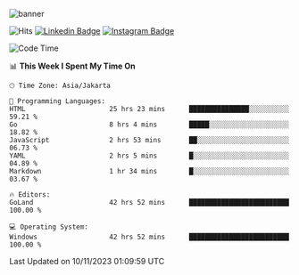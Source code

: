 ![banner](https://readme-typing-svg.herokuapp.com/?lines=Hello,+There!+👋;This+is+ryanbekhen....;Nice+to+meet+you!&center=false)

![Hits](https://hits.seeyoufarm.com/api/count/incr/badge.svg?url=https%3A%2F%2Fgithub.com%2Fryanbekhen%2Fhit-counter&count_bg=%2379C83D&title_bg=%23555555&icon=github.svg&icon_color=%23E7E7E7&title=Provile+views&edge_flat=true)
[![Linkedin Badge](https://img.shields.io/badge/-LinkedIn-0e76a8?style=flat-square&logo=Linkedin&logoColor=white)](https://linkedin.com/in/ryanbekhen)
[![Instagram Badge](https://img.shields.io/badge/-Instagram-e4405f?style=flat-square&logo=Instagram&logoColor=white)](https://instagram.com/ryanbekhen.dev/)

<!--START_SECTION:waka-->
![Code Time](http://img.shields.io/badge/Code%20Time-811%20hrs%2010%20mins-blue)

📊 **This Week I Spent My Time On** 

```text
🕑︎ Time Zone: Asia/Jakarta

💬 Programming Languages: 
HTML                     25 hrs 23 mins      ███████████████░░░░░░░░░░   59.21 % 
Go                       8 hrs 4 mins        █████░░░░░░░░░░░░░░░░░░░░   18.82 % 
JavaScript               2 hrs 53 mins       ██░░░░░░░░░░░░░░░░░░░░░░░   06.73 % 
YAML                     2 hrs 5 mins        █░░░░░░░░░░░░░░░░░░░░░░░░   04.89 % 
Markdown                 1 hr 34 mins        █░░░░░░░░░░░░░░░░░░░░░░░░   03.67 % 

🔥 Editors: 
GoLand                   42 hrs 52 mins      █████████████████████████   100.00 % 

💻 Operating System: 
Windows                  42 hrs 52 mins      █████████████████████████   100.00 % 
```


 Last Updated on 10/11/2023 01:09:59 UTC
<!--END_SECTION:waka-->
